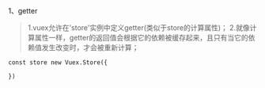 1、getter
> 1.vuex允许在'store'实例中定义getter(类似于store的计算属性)；
> 2.就像计算属性一样，getter的返回值会根据它的依赖被缓存起来，且只有当它的依赖值发生改变时，才会被重新计算；
```
const store new Vuex.Store({

})
```
